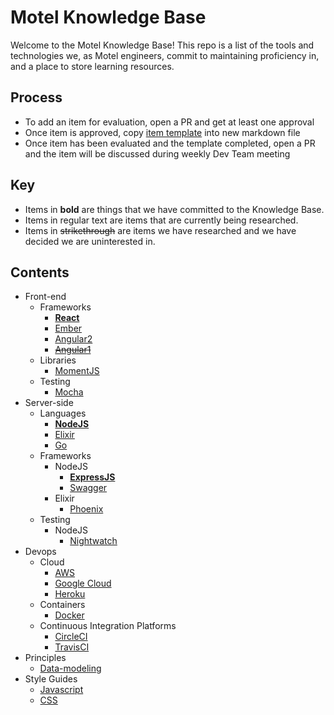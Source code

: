 # Motel Knowledge Base

Welcome to the Motel Knowledge Base! This repo is a list of the tools and technologies we, as Motel engineers, commit to maintaining proficiency in, and a place to store learning resources.

## Process
* To add an item for evaluation, open a PR and get at least one approval
* Once item is approved, copy [item template](./templates/item) into new markdown file
* Once item has been evaluated and the template completed, open a PR and the item will be discussed during weekly Dev Team meeting
## Key
* Items in **bold** are things that we have committed to the Knowledge Base.
* Items in regular text are items that are currently being researched.
* Items in ~~strikethrough~~ are items we have researched and we have decided we are uninterested in.


## Contents
* Front-end
  * Frameworks
    * [**React**](contents/front-end/frameworks/react.md)
    * [Ember](contents/front-end/frameworks/ember.md)
    * [Angular2](contents/front-end/frameworks/angular2.md)
    * [~~Angular1~~](contents/front-end/frameworks/angular2.md)
  * Libraries
    * [MomentJS](contents/front-end/libraries/moment.md)
  * Testing
    * [Mocha](contents/front-end/testing/mocha.md)
* Server-side
  * Languages
    * [**NodeJS**](contents/server-side/languages/nodejs.md)
    * [Elixir](contents/server-side/languages/elixir.md)
    * [Go](contents/server-side/languages/go.md)
  * Frameworks
    * NodeJS
      * [**ExpressJS**](contents/server-side/frameworks/nodejs/express.md)
      * [Swagger](contents/server-side/frameworks/nodejs/swagger.md)
    * Elixir
      * [Phoenix](contents/server-side/frameworks/elixir/phoenix.md)
  * Testing
    * NodeJS
      * [Nightwatch](contents/server-side/testing/nodejs/nightwatch.md)
* Devops
  * Cloud
    * [AWS](contents/devops/cloud/aws.md)
    * [Google Cloud](contents/devops/cloud/gcloud.md)
    * [Heroku](contents/devops/cloud/heroku.md)
  * Containers
    * [Docker](contents/devops/containers/docker.md)
  * Continuous Integration Platforms
    * [CircleCI](contents/devops/continuous-integration/circleci.md)
    * [TravisCI](contents/devops/continuous-integration/travisci.md)
* Principles
  * [Data-modeling](contents/principles/data-modeling.md)
* Style Guides
  * [Javascript](contents/style-guides/javascript.md)
  * [CSS](contents/style-guides/css.md)

